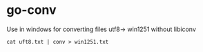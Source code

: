 # go-conv

Use in windows for converting files utf8-> win1251 without libiconv

```
cat uft8.txt | conv > win1251.txt
```
